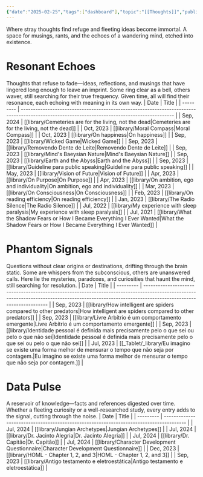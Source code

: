 ```yaml
---
{"date":"2025-02-25","tags":["dashboard"],"topic":"[[Thoughts]]","publish":true,"PassFrontmatter":true}
---
```


Where stray thoughts find refuge and fleeting ideas become immortal. A space for musings, rants, and the echoes of a wandering mind, etched into existence.
# **Resonant Echoes**
Thoughts that refuse to fade—ideas, reflections, and musings that have lingered long enough to leave an imprint. Some ring clear as a bell, others waver, still searching for their true frequency. Given time, all will find their resonance, each echoing with meaning in its own way.
| Date      | Title                                                                                                                                         |
| --------- | --------------------------------------------------------------------------------------------------------------------------------------------- |
| Sep, 2024 | [[library/Cemeteries are for the living, not the dead\|Cemeteries are for the living, not the dead]]                                       |
| Oct, 2023 | [[library/Moral Compass\|Moral Compass]]                                                                                                   |
| Oct, 2023 | [[library/On happiness\|On happiness]]                                                                                                     |
| Sep, 2023 | [[library/Wicked Game\|Wicked Game]]                                                                                                       |
| Sep, 2023 | [[library/Removendo Dente de Leite\|Removendo Dente de Leite]]                                                                             |
| Sep, 2023 | [[library/Mind's Baeysian Nature\|Mind's Baeysian Nature]]                                                                                 |
| Sep, 2023 | [[library/Earth and the Abyss\|Earth and the Abyss]]                                                                                       |
| Sep, 2023 | [[library/Guideline para public speaking\|Guideline para public speaking]]                                                                 |
| May, 2023 | [[library/Vision of Future\|Vision of Future]]                                                                                             |
| Apr, 2023 | [[library/On Purpose\|On Purpose]]                                                                                                         |
| Apr, 2023 | [[library/On ambition, ego and individuality\|On ambition, ego and individuality]]                                                         |
| Mar, 2023 | [[library/On Consciousness\|On Consciousness]]                                                                                             |
| Feb, 2023 | [[library/On reading efficiency\|On reading efficiency]]                                                                                   |
| Jan, 2023 | [[library/The Radio Silence\|The Radio Silence]]                                                                                           |
| Jul, 2022 | [[library/My experience with sleep paralysis\|My experience with sleep paralysis]]                                                         |
| Jul, 2021 | [[library/What the Shadow Fears or How I Became Everything I Ever Wanted\|What the Shadow Fears or How I Became Everything I Ever Wanted]] |


# **Phantom Signals**
Questions without clear origins or destinations, drifting through the brain static. Some are whispers from the subconscious, others are unanswered calls. Here lie the mysteries, paradoxes, and curiosities that haunt the mind, still searching for resolution.
| Date      | Title                                                                                                                                                                                              |
| --------- | -------------------------------------------------------------------------------------------------------------------------------------------------------------------------------------------------- |
| Sep, 2023 | [[library/How intelligent are spiders compared to other predators\|How intelligent are spiders compared to other predators]]                                                                    |
| Sep, 2023 | [[library/Livre Arbítrio é um comportamento emergente\|Livre Arbítrio é um comportamento emergente]]                                                                                            |
| Sep, 2023 | [[library/Identidade pessoal é definida mais precisamente pelo o que sei ou pelo o que não sei\|Identidade pessoal é definida mais precisamente pelo o que sei ou pelo o que não sei]]          |
| Jul, 2023 | [[_Tablet/_library/Eu imagino se existe uma forma melhor de mensurar o tempo que não seja por contagem.\|Eu imagino se existe uma forma melhor de mensurar o tempo que não seja por contagem.]] |

# Data Pulse
A reservoir of knowledge—facts and references digested over time. Whether a fleeting curiosity or a well-researched study, every entry adds to the signal, cutting through the noise.
| Date      | Title                                                                                   |
| --------- | --------------------------------------------------------------------------------------- |
| Jul, 2024 | [[library/Jungian Archetypes\|Jungian Archetypes]]                                   |
| Jul, 2024 | [[library/Dr. Jacinto Alegria\|Dr. Jacinto Alegria]]                                 |
| Jul, 2024 | [[library/Dr. Capitão\|Dr. Capitão]]                                                 |
| Jul, 2024 | [[library/Character Development Questionnaire\|Character Development Questionnaire]] |
| Dec, 2023 | [[library/HOML - Chapter 1, 2, and 3\|HOML - Chapter 1, 2, and 3]]                   |
| Sep, 2023 | [[library/Antigo testamento e eletroestática\|Antigo testamento e eletroestática]]   |
